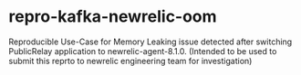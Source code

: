 # repro-kafka-newrelic-oom
Reproducible Use-Case for Memory Leaking issue detected after switching PublicRelay application to newrelic-agent-8.1.0. (Intended to be used to submit this reprto to newrelic engineering team for investigation)

